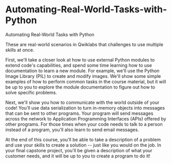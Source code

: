 # Automating-Real-World-Tasks-with-Python
Automating Real-World Tasks with Python

These are real-world scenarios in Qwiklabs that challenges to use multiple skills at once.

First, we'll take a closer look at how to use external Python modules to extend code's capabilities, and spend some time learning how to use documentation to learn a new module. For example, we'll use the Python Image Library (PIL) to create and modify images. We'll show some simple examples of how to perform common tasks in the course material, but it will be up to you to explore the module documentation to figure out how to solve specific problems.

Next, we'll show you how to communicate with the world outside of your code! You'll use data serialization to turn in-memory objects into messages that can be sent to other programs. Your program will send messages across the network to Application Programming Interfaces (APIs) offered by other programs. For those times when your code needs to talk to a person instead of a program, you'll also learn to send email messages.

At the end of this course, you’ll be able to take a description of a problem and use your skills to create a solution -- just like you would on the job. In your final capstone project, you'll be given a description of what your customer needs, and it will be up to you to create a program to do it!
